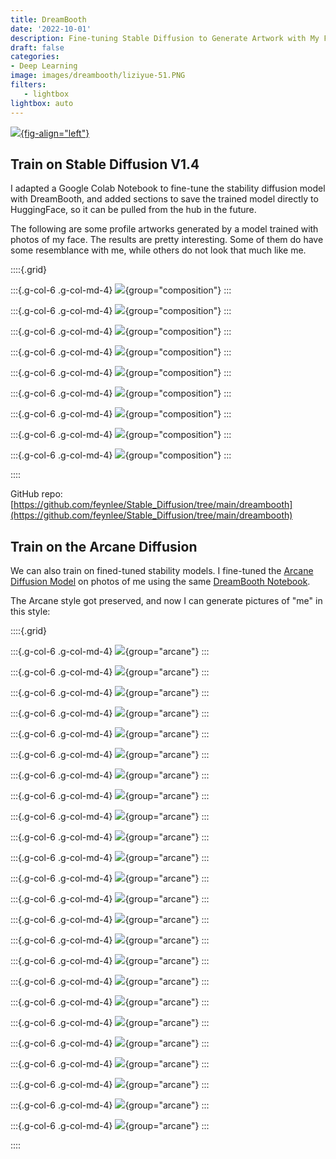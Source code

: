 ```yaml
---
title: DreamBooth
date: '2022-10-01'
description: Fine-tuning Stable Diffusion to Generate Artwork with My Face.
draft: false
categories:
- Deep Learning
image: images/dreambooth/liziyue-51.PNG
filters:
   - lightbox
lightbox: auto
---
```


[![](https://colab.research.google.com/assets/colab-badge.svg){fig-align="left"}](https://colab.research.google.com/github/feynlee/Stable_Diffusion/blob/main/dreambooth/DreamBooth_Stable_Diffusion.ipynb)

## Train on Stable Diffusion V1.4

I adapted a Google Colab Notebook to fine-tune the stability diffusion model with DreamBooth, and added sections to save the trained model directly to HuggingFace, so it can be pulled from the hub in the future.

The following are some profile artworks generated by a model trained with photos of my face.
The results are pretty interesting.
Some of them do have some resemblance with me, while others do not look that much like me.

::::{.grid}

:::{.g-col-6 .g-col-md-4}
![](images/dreambooth/comp-1.JPG){group="composition"}
:::

:::{.g-col-6 .g-col-md-4}
![](images/dreambooth/comp-2.JPG){group="composition"}
:::

:::{.g-col-6 .g-col-md-4}
![](images/dreambooth/comp-3.JPG){group="composition"}
:::

:::{.g-col-6 .g-col-md-4}
![](images/dreambooth/comp-4.JPG){group="composition"}
:::

:::{.g-col-6 .g-col-md-4}
![](images/dreambooth/comp-5.JPG){group="composition"}
:::

:::{.g-col-6 .g-col-md-4}
![](images/dreambooth/comp-6.JPG){group="composition"}
:::

:::{.g-col-6 .g-col-md-4}
![](images/dreambooth/comp-7.JPG){group="composition"}
:::

:::{.g-col-6 .g-col-md-4}
![](images/dreambooth/comp-8.JPG){group="composition"}
:::

:::{.g-col-6 .g-col-md-4}
![](images/dreambooth/comp-9.JPG){group="composition"}
:::

::::

GitHub repo: [https://github.com/feynlee/Stable_Diffusion/tree/main/dreambooth](https://github.com/feynlee/Stable_Diffusion/tree/main/dreambooth)


## Train on the Arcane Diffusion

We can also train on fined-tuned stability models. I fine-tuned the [Arcane Diffusion Model](https://huggingface.co/nitrosocke/Arcane-Diffusion) on photos of me using the same [DreamBooth Notebook](https://colab.research.google.com/github/feynlee/Stable_Diffusion/blob/main/dreambooth/DreamBooth_Stable_Diffusion.ipynb).

The Arcane style got preserved, and now I can generate pictures of "me" in this style:

::::{.grid}

:::{.g-col-6 .g-col-md-4}
![](images/dreambooth/arcane_style/arcane_style-0.png){group="arcane"}
:::

:::{.g-col-6 .g-col-md-4}
![](images/dreambooth/arcane_style/arcane_style-1.png){group="arcane"}
:::

:::{.g-col-6 .g-col-md-4}
![](images/dreambooth/arcane_style/arcane_style-2.png){group="arcane"}
:::

:::{.g-col-6 .g-col-md-4}
![](images/dreambooth/arcane_style/arcane_style-3.png){group="arcane"}
:::

:::{.g-col-6 .g-col-md-4}
![](images/dreambooth/arcane_style/arcane_style-4.png){group="arcane"}
:::

:::{.g-col-6 .g-col-md-4}
![](images/dreambooth/arcane_style/arcane_style-5.png){group="arcane"}
:::

:::{.g-col-6 .g-col-md-4}
![](images/dreambooth/arcane_style/arcane_style-6.png){group="arcane"}
:::

:::{.g-col-6 .g-col-md-4}
![](images/dreambooth/arcane_style/arcane_style-7.png){group="arcane"}
:::

:::{.g-col-6 .g-col-md-4}
![](images/dreambooth/arcane_style/arcane_style-8.png){group="arcane"}
:::

:::{.g-col-6 .g-col-md-4}
![](images/dreambooth/arcane_style/arcane_style-9.png){group="arcane"}
:::

:::{.g-col-6 .g-col-md-4}
![](images/dreambooth/arcane_style/arcane_style-10.png){group="arcane"}
:::

:::{.g-col-6 .g-col-md-4}
![](images/dreambooth/arcane_style/arcane_style-11.png){group="arcane"}
:::

:::{.g-col-6 .g-col-md-4}
![](images/dreambooth/arcane_style/arcane_style-12.png){group="arcane"}
:::

:::{.g-col-6 .g-col-md-4}
![](images/dreambooth/arcane_style/arcane_style-13.png){group="arcane"}
:::

:::{.g-col-6 .g-col-md-4}
![](images/dreambooth/arcane_style/arcane_style-14.png){group="arcane"}
:::

:::{.g-col-6 .g-col-md-4}
![](images/dreambooth/arcane_style/arcane_style-15.png){group="arcane"}
:::

:::{.g-col-6 .g-col-md-4}
![](images/dreambooth/arcane_style/arcane_style-16.png){group="arcane"}
:::

:::{.g-col-6 .g-col-md-4}
![](images/dreambooth/arcane_style/arcane_style-17.png){group="arcane"}
:::

:::{.g-col-6 .g-col-md-4}
![](images/dreambooth/arcane_style/arcane_style-18.png){group="arcane"}
:::

:::{.g-col-6 .g-col-md-4}
![](images/dreambooth/arcane_style/arcane_style-19.png){group="arcane"}
:::

:::{.g-col-6 .g-col-md-4}
![](images/dreambooth/arcane_style/arcane_style-20.png){group="arcane"}
:::

:::{.g-col-6 .g-col-md-4}
![](images/dreambooth/arcane_style/arcane_style-21.png){group="arcane"}
:::

:::{.g-col-6 .g-col-md-4}
![](images/dreambooth/arcane_style/arcane_style-22.png){group="arcane"}
:::

:::{.g-col-6 .g-col-md-4}
![](images/dreambooth/arcane_style/arcane_style-23.png){group="arcane"}
:::

::::